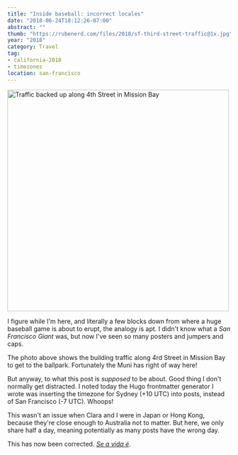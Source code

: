 ```yaml
---
title: "Inside baseball: incorrect locales"
date: "2018-06-24T18:12:26-07:00"
abstract: ""
thumb: "https://rubenerd.com/files/2018/sf-third-street-traffic@1x.jpg"
year: "2018"
category: Travel
tag:
- california-2018
- timezones
location: san-francisco
---
```

<p><img src="https://rubenerd.com/files/2018/sf-third-street-traffic@1x.jpg" srcset="https://rubenerd.com/files/2018/sf-third-street-traffic@1x.jpg 1x, https://rubenerd.com/files/2018/sf-third-street-traffic@2x.jpg 2x" alt="Traffic backed up along 4th Street in Mission Bay" style="width:500px" /></p>

I figure while I'm here, and literally a few blocks down from where a huge baseball game is about to erupt, the analogy is apt. I didn't know what a *San Francisco Giant* was, but now I've seen so many posters and jumpers and caps.

The photo above shows the building traffic along 4rd Street in Mission Bay to get to the ballpark. Fortunately the Muni has right of way here!

But anyway, to what this post is *supposed* to be about. Good thing I don't normally get distracted. I noted today the Hugo frontmatter generator I wrote was inserting the timezone for Sydney (+10 UTC) into posts, instead of San Francisco (-7 UTC). Whoops!

This wasn't an issue when Clara and I were in Japan or Hong Kong, because they're close enough to Australia not to matter. But here, we only share half a day, meaning potentially as many posts have the wrong day.

This has now been corrected. *[Se a vida é]*.

[se a vida é]: https://www.youtube.com/watch?v=rLV52d7J8rA "Pet Shop Boys song of the same name"

